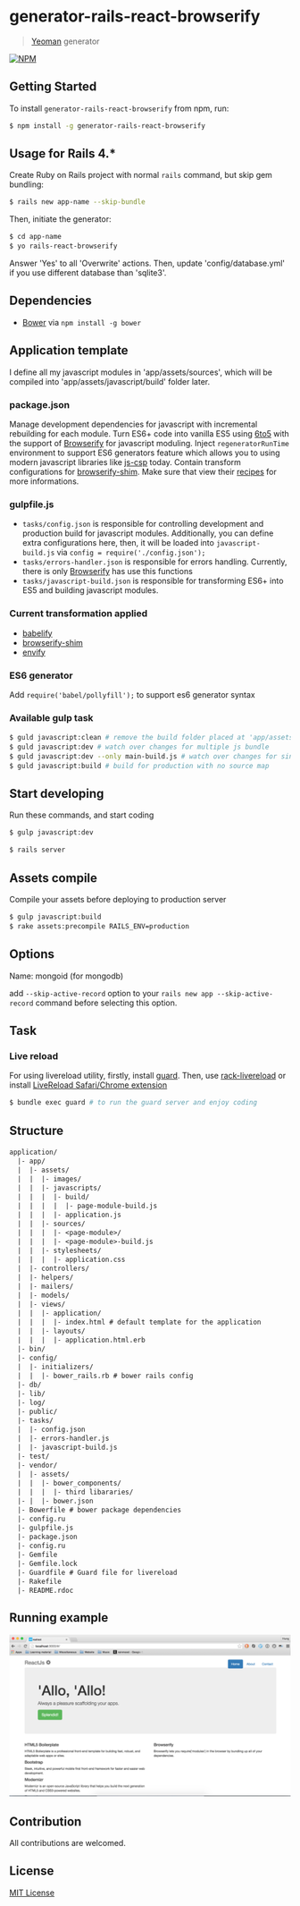 # generator-rails-react-browserify

> [Yeoman](http://yeoman.io) generator

[![NPM](https://nodei.co/npm/generator-rails-react-browserify.png?downloads=true)](https://nodei.co/npm/generator-rails-react-browserify/)

## Getting Started

To install `generator-rails-react-browserify` from npm, run:

```bash
$ npm install -g generator-rails-react-browserify
```

## Usage for Rails 4.*

Create Ruby on Rails project with normal `rails` command, but skip gem bundling:

```bash
$ rails new app-name --skip-bundle
```

Then, initiate the generator:

```bash
$ cd app-name
$ yo rails-react-browserify
```

Answer 'Yes' to all 'Overwrite' actions. Then, update 'config/database.yml' if you use different database than 'sqlite3'.

## Dependencies

- [Bower](http://bower.io/) via `npm install -g bower`

## Application template

I define all my javascript modules in 'app/assets/sources', which will be compiled into 'app/assets/javascript/build'
folder later.

### package.json

Manage development dependencies for javascript with incremental rebuilding for each module. Turn ES6+ code into vanilla ES5
using [6to5](https://6to5.org/) with the support of [Browserify](http://browserify.org/) for javascript moduling. Inject
`regeneratorRunTime` environment to support ES6 generators feature which allows you to using modern javascript libraries like
[js-csp](https://github.com/ubolonton/js-csp) today. Contain transform configurations for [browserify-shim](https://github.com/thlorenz/browserify-shim).
Make sure that view their [recipes](https://github.com/thlorenz/browserify-shim/wiki/browserify-shim-recipes) for more informations.

### gulpfile.js

- `tasks/config.json` is responsible for controlling development and production build for javascript modules. Additionally, you can
  define extra configurations here, then, it will be loaded into `javascript-build.js` via `config = require('./config.json');`
- `tasks/errors-handler.json` is responsible for errors handling. Currently, there is only [Browserify](http://browserify.org/)
  has use this functions
- `tasks/javascript-build.json` is responsible for transforming ES6+ into ES5 and building javascript modules.

### Current transformation applied

- [babelify](https://github.com/babel/babelify)
- [browserify-shim](https://github.com/thlorenz/browserify-shim)
- [envify](https://github.com/babel/babelify)

### ES6 generator
Add `require('babel/pollyfill');` to support es6 generator syntax

### Available gulp task

```bash
$ guld javascript:clean # remove the build folder placed at 'app/assets/javascripts/build'
$ guld javascript:dev # watch over changes for multiple js bundle
$ guld javascript:dev --only main-build.js # watch over changes for single js module
$ guld javascript:build # build for production with no source map
```

## Start developing

Run these commands, and start coding

```bash
$ gulp javascript:dev
```

```bash
$ rails server
```

## Assets compile
Compile your assets before deploying to production server

```bash
$ gulp javascript:build
$ rake assets:precompile RAILS_ENV=production
```

## Options

Name: mongoid (for mongodb)

add `--skip-active-record` option to your `rails new app --skip-active-record` command before selecting this option.

## Task

### Live reload

For using livereload utility, firstly, install [guard](https://github.com/guard/guard-livereload). Then, use [rack-livereload](https://github.com/johnbintz/rack-livereload)
or install [LiveReload Safari/Chrome extension](http://feedback.livereload.com/knowledgebase/articles/86242-how-do-i-install-and-use-the-browser-extensions-)

```bash
$ bundle exec guard # to run the guard server and enjoy coding
```
## Structure

```
application/
  |- app/
  |  |- assets/
  |  |  |- images/
  |  |  |- javascripts/
  |  |  |  |- build/
  |  |  |  |  |- page-module-build.js
  |  |  |  |- application.js
  |  |  |- sources/
  |  |  |  |- <page-module>/
  |  |  |  |- <page-module>-build.js
  |  |  |- stylesheets/
  |  |  |  |- application.css
  |  |- controllers/
  |  |- helpers/
  |  |- mailers/
  |  |- models/
  |  |- views/
  |  |  |- application/
  |  |  |  |- index.html # default template for the application
  |  |  |- layouts/
  |  |  |  |- application.html.erb
  |- bin/
  |- config/
  |  |- initializers/
  |  |  |- bower_rails.rb # bower rails config
  |- db/
  |- lib/
  |- log/
  |- public/
  |- tasks/
  |  |- config.json
  |  |- errors-handler.js
  |  |- javascript-build.js
  |- test/
  |- vendor/
  |  |- assets/
  |  |  |- bower_components/
  |  |  |  |- third libararies/
  |- |  |- bower.json
  |- Bowerfile # bower package dependencies
  |- config.ru
  |- gulpfile.js
  |- package.json
  |- config.ru
  |- Gemfile
  |- Gemfile.lock
  |- Guardfile # Guard file for livereload
  |- Rakefile
  |- README.rdoc
```

## Running example
![alt text](https://raw.githubusercontent.com/hung-phan/generator-rails-react-browserify/master/screenshot.png "application screenshot")

## Contribution
All contributions are welcomed.

## License

[MIT License](http://en.wikipedia.org/wiki/MIT_License)
